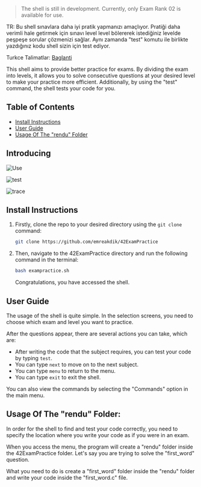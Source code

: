 
> The shell is still in development. Currently, only Exam Rank 02 is available for use.


TR: Bu shell sınavlara daha iyi pratik yapmanızı amaçlıyor. Pratiği daha verimli hale getirmek için sınavı level level bölererek istediğiniz levelde peşpeşe sorular çözmenizi sağlar. Aynı zamanda "test" komutu ile birlikte yazdığınız kodu shell sizin için test ediyor.

Turkce Talimatlar: [Baglanti](https://github.com/emreakdik/42ExamPractice/blob/main/tr.md)

This shell aims to provide better practice for exams. By dividing the exam into levels, it allows you to solve consecutive questions at your desired level to make your practice more efficient. Additionally, by using the "test" command, the shell tests your code for you.

## Table of Contents

-   [Install Instructions](https://chat.openai.com/chat#usage-instructions)
-   [User Guide](https://chat.openai.com/chat#user-guide)
-   [Usage Of The "rendu" Folder](https://chat.openai.com/chat#usage-of-the-rendu-folder)

## Introducing

![Use](https://gifyu.com/image/SI2gp)

![test](https://gifyu.com/image/SI2gq)

![trace](https://gifyu.com/image/SI2gd)

## Install Instructions

1.  Firstly, clone the repo to your desired directory using the `git clone` command:
    
    ```bash
    git clone https://github.com/emreakdik/42ExamPractice
    ```
    
2.  Then, navigate to the 42ExamPractice directory and run the following command in the terminal:
    
    ```bash
    bash exampractice.sh
    ```
    
    Congratulations, you have accessed the shell.
    

## User Guide

The usage of the shell is quite simple. In the selection screens, you need to choose which exam and level you want to practice.

After the questions appear, there are several actions you can take, which are:

-   After writing the code that the subject requires, you can test your code by typing `test`.
-   You can type `next` to move on to the next subject.
-   You can type `menu` to return to the menu.
-   You can type `exit` to exit the shell.

You can also view the commands by selecting the "Commands" option in the main menu.

## Usage Of The "rendu" Folder:

In order for the shell to find and test your code correctly, you need to specify the location where you write your code as if you were in an exam.

When you access the menu, the program will create a "rendu" folder inside the 42ExamPractice folder. Let's say you are trying to solve the "first_word" question.

What you need to do is create a "first_word" folder inside the "rendu" folder and write your code inside the "first_word.c" file.

